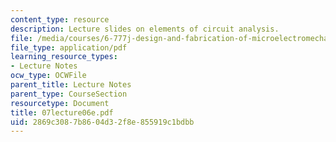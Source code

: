 ```yaml
---
content_type: resource
description: Lecture slides on elements of circuit analysis.
file: /media/courses/6-777j-design-and-fabrication-of-microelectromechanical-devices-spring-2007/2869c3087b8604d32f8e855919c1bdbb_07lecture06e.pdf
file_type: application/pdf
learning_resource_types:
- Lecture Notes
ocw_type: OCWFile
parent_title: Lecture Notes
parent_type: CourseSection
resourcetype: Document
title: 07lecture06e.pdf
uid: 2869c308-7b86-04d3-2f8e-855919c1bdbb
---
```

